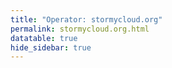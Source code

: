 ```yaml
---
title: "Operator: stormycloud.org"
permalink: stormycloud.org.html
datatable: true
hide_sidebar: true
---
```


<div>                        <script type="text/javascript">window.PlotlyConfig = {MathJaxConfig: 'local'};</script>
        <script src="https://cdn.plot.ly/plotly-2.4.2.min.js"></script>                <div id="870e131a-ae35-4022-a3d9-c637ac3e8aa2" class="plotly-graph-div" style="height:100%; width:100%;"></div>            <script type="text/javascript">                                    window.PLOTLYENV=window.PLOTLYENV || {};                                    if (document.getElementById("870e131a-ae35-4022-a3d9-c637ac3e8aa2")) {                    Plotly.newPlot(                        "870e131a-ae35-4022-a3d9-c637ac3e8aa2",                        [{"name":"exit probability (%)","type":"scatter","x":["2021-10-18","2021-10-19","2021-10-20","2021-10-21","2021-10-22","2021-10-23","2021-10-25","2021-10-27","2021-10-28","2021-10-29","2021-10-31","2021-11-01","2021-11-02","2021-11-03","2021-11-04","2021-11-05","2021-11-06","2021-11-07","2021-11-08","2021-11-09","2021-11-10","2021-11-11","2021-11-12","2021-11-13","2021-11-14","2021-11-15","2021-11-16","2021-11-17","2021-11-19","2021-11-20","2021-11-21","2021-11-22","2021-11-23","2021-11-24","2021-11-25","2021-11-27","2021-11-28","2021-11-29","2021-11-30","2021-12-01","2021-12-02","2021-12-03","2021-12-04","2021-12-05","2021-12-06","2021-12-07","2021-12-08","2021-12-09","2021-12-10","2021-12-11","2021-12-12","2021-12-13","2021-12-14","2021-12-15","2021-12-16","2021-12-17","2021-12-18","2021-12-19","2021-12-20","2021-12-21","2021-12-22","2021-12-23","2021-12-25","2021-12-26","2021-12-27","2021-12-28","2021-12-29","2021-12-30","2021-12-31","2022-01-01","2022-01-02","2022-01-03","2022-01-04","2022-01-05","2022-01-06","2022-01-07","2022-01-08","2022-01-09","2022-01-10","2022-01-11","2022-01-12","2022-01-13","2022-01-14","2022-01-15","2022-01-16","2022-01-17","2022-01-18","2022-01-19","2022-01-20","2022-01-21","2022-01-22","2022-01-23","2022-01-24","2022-01-25","2022-01-26","2022-01-27","2022-01-28","2022-01-29","2022-01-30","2022-01-31","2022-02-01","2022-02-02","2022-02-03","2022-02-04","2022-02-05","2022-02-06","2022-02-07","2022-02-08","2022-02-09","2022-02-10","2022-02-11","2022-02-12","2022-02-13","2022-02-14","2022-02-15","2022-02-16","2022-02-17","2022-02-18","2022-02-19","2022-02-20","2022-02-21","2022-02-22","2022-02-23","2022-02-24","2022-02-25","2022-02-26","2022-02-27","2022-02-28","2022-03-01","2022-03-02","2022-03-03","2022-03-04","2022-03-06","2022-03-07","2022-03-08","2022-03-09","2022-03-10","2022-03-11","2022-03-12","2022-03-13","2022-03-14","2022-03-15","2022-03-16","2022-03-17","2022-03-18","2022-03-19","2022-03-20","2022-03-21","2022-03-22","2022-03-23","2022-03-24","2022-03-25","2022-03-26","2022-03-27","2022-03-28","2022-03-29","2022-03-30","2022-03-31","2022-04-01","2022-04-02","2022-04-03","2022-04-04","2022-04-05","2022-04-06","2022-04-07","2022-04-08","2022-04-09","2022-04-10","2022-04-11","2022-04-12","2022-04-13","2022-04-14","2022-04-15","2022-04-16","2022-04-17","2022-04-18","2022-04-19","2022-04-20","2022-04-21","2022-04-22","2022-04-23","2022-04-24","2022-04-25","2022-04-26","2022-04-27","2022-04-28","2022-04-29","2022-04-30","2022-05-01","2022-05-02","2022-05-03","2022-05-04","2022-05-05","2022-05-06","2022-05-07","2022-05-08","2022-05-09","2022-05-10","2022-05-11","2022-05-12","2022-05-13","2022-05-14","2022-05-15","2022-05-16","2022-05-17","2022-05-18","2022-05-19","2022-05-20","2022-05-21","2022-05-22","2022-05-23","2022-05-24","2022-05-25","2022-05-26","2022-05-27","2022-05-28","2022-05-29","2022-05-30","2022-05-31","2022-06-01","2022-06-02","2022-06-03","2022-06-04","2022-06-05","2022-06-06","2022-06-07","2022-06-08","2022-06-09","2022-06-10","2022-06-11","2022-06-12","2022-06-13","2022-06-14","2022-06-15","2022-06-16","2022-06-17","2022-06-18","2022-06-19","2022-06-20","2022-06-21","2022-06-22","2022-06-23","2022-06-24","2022-06-25","2022-06-26","2022-06-27","2022-06-28","2022-06-29","2022-06-30","2022-07-01","2022-07-02","2022-07-03","2022-07-04","2022-07-05","2022-07-06","2022-07-07","2022-07-08"],"xaxis":"x","y":[0.0,0.0,0.0,0.0,0.0,0.0,0.03,0.08,0.1,0.12,0.17,0.25,0.26,0.32,0.38,0.46,0.48,0.47,0.47,0.57,0.68,0.7,0.67,0.67,0.7,0.09,0.08,0.08,0.08,0.08,0.07,0.0,0.05,0.06,0.05,0.04,0.04,0.04,0.04,0.0,0.0,0.0,0.0,0.0,null,null,null,0.0,0.02,0.05,0.09,0.15,0.18,0.23,0.3,0.31,0.33,0.41,0.45,0.47,0.49,0.49,0.56,0.59,0.59,0.62,0.64,0.66,0.71,0.75,0.79,0.83,0.89,0.9,0.94,0.93,0.9,0.88,0.94,0.98,0.9,0.72,0.79,0.78,0.74,1.0,0.86,0.86,0.83,0.78,0.54,0.0,0.0,0.0,0.03,0.05,0.0,0.0,0.0,0.09,0.14,0.25,0.28,0.28,0.33,0.29,0.29,0.29,0.29,0.34,0.37,0.4,0.42,0.47,0.0,0.0,0.51,0.5,0.51,0.46,0.45,0.46,0.49,0.58,0.61,0.63,0.64,0.63,0.62,0.64,0.61,0.61,0.58,0.58,0.55,0.56,0.59,0.53,0.56,0.56,0.57,0.58,0.58,0.6,0.63,0.59,0.6,0.67,0.7,0.69,0.73,0.78,0.88,0.9,1.01,0.98,1.01,1.05,1.04,1.05,1.04,1.01,1.03,1.04,1.04,1.05,1.06,1.05,1.05,0.68,0.56,0.52,0.9,0.87,0.52,0.53,0.91,0.94,0.99,1.15,1.2,1.28,1.35,1.89,2.03,1.98,1.97,1.98,1.96,1.87,1.86,1.89,1.95,1.88,1.78,1.74,1.75,1.72,1.76,1.77,1.8,1.91,1.79,1.77,1.74,1.72,1.72,1.64,1.6,1.65,1.56,1.54,1.55,1.27,1.45,1.48,1.51,1.32,1.35,1.69,1.64,1.67,1.75,1.68,1.71,null,null,null,null,null,0.0,0.0,0.0,null,0.28,0.34,0.5,0.6,0.65,0.79,0.87,0.94,0.0,0.0,null,null,0.0,0.0,0.41,0.36,0.68,0.92,1.23,1.51,1.68,1.81,1.83],"yaxis":"y"},{"name":"guard probability (%)","type":"scatter","x":["2021-10-18","2021-10-19","2021-10-20","2021-10-21","2021-10-22","2021-10-23","2021-10-25","2021-10-27","2021-10-28","2021-10-29","2021-10-31","2021-11-01","2021-11-02","2021-11-03","2021-11-04","2021-11-05","2021-11-06","2021-11-07","2021-11-08","2021-11-09","2021-11-10","2021-11-11","2021-11-12","2021-11-13","2021-11-14","2021-11-15","2021-11-16","2021-11-17","2021-11-19","2021-11-20","2021-11-21","2021-11-22","2021-11-23","2021-11-24","2021-11-25","2021-11-27","2021-11-28","2021-11-29","2021-11-30","2021-12-01","2021-12-02","2021-12-03","2021-12-04","2021-12-05","2021-12-06","2021-12-07","2021-12-08","2021-12-09","2021-12-10","2021-12-11","2021-12-12","2021-12-13","2021-12-14","2021-12-15","2021-12-16","2021-12-17","2021-12-18","2021-12-19","2021-12-20","2021-12-21","2021-12-22","2021-12-23","2021-12-25","2021-12-26","2021-12-27","2021-12-28","2021-12-29","2021-12-30","2021-12-31","2022-01-01","2022-01-02","2022-01-03","2022-01-04","2022-01-05","2022-01-06","2022-01-07","2022-01-08","2022-01-09","2022-01-10","2022-01-11","2022-01-12","2022-01-13","2022-01-14","2022-01-15","2022-01-16","2022-01-17","2022-01-18","2022-01-19","2022-01-20","2022-01-21","2022-01-22","2022-01-23","2022-01-24","2022-01-25","2022-01-26","2022-01-27","2022-01-28","2022-01-29","2022-01-30","2022-01-31","2022-02-01","2022-02-02","2022-02-03","2022-02-04","2022-02-05","2022-02-06","2022-02-07","2022-02-08","2022-02-09","2022-02-10","2022-02-11","2022-02-12","2022-02-13","2022-02-14","2022-02-15","2022-02-16","2022-02-17","2022-02-18","2022-02-19","2022-02-20","2022-02-21","2022-02-22","2022-02-23","2022-02-24","2022-02-25","2022-02-26","2022-02-27","2022-02-28","2022-03-01","2022-03-02","2022-03-03","2022-03-04","2022-03-06","2022-03-07","2022-03-08","2022-03-09","2022-03-10","2022-03-11","2022-03-12","2022-03-13","2022-03-14","2022-03-15","2022-03-16","2022-03-17","2022-03-18","2022-03-19","2022-03-20","2022-03-21","2022-03-22","2022-03-23","2022-03-24","2022-03-25","2022-03-26","2022-03-27","2022-03-28","2022-03-29","2022-03-30","2022-03-31","2022-04-01","2022-04-02","2022-04-03","2022-04-04","2022-04-05","2022-04-06","2022-04-07","2022-04-08","2022-04-09","2022-04-10","2022-04-11","2022-04-12","2022-04-13","2022-04-14","2022-04-15","2022-04-16","2022-04-17","2022-04-18","2022-04-19","2022-04-20","2022-04-21","2022-04-22","2022-04-23","2022-04-24","2022-04-25","2022-04-26","2022-04-27","2022-04-28","2022-04-29","2022-04-30","2022-05-01","2022-05-02","2022-05-03","2022-05-04","2022-05-05","2022-05-06","2022-05-07","2022-05-08","2022-05-09","2022-05-10","2022-05-11","2022-05-12","2022-05-13","2022-05-14","2022-05-15","2022-05-16","2022-05-17","2022-05-18","2022-05-19","2022-05-20","2022-05-21","2022-05-22","2022-05-23","2022-05-24","2022-05-25","2022-05-26","2022-05-27","2022-05-28","2022-05-29","2022-05-30","2022-05-31","2022-06-01","2022-06-02","2022-06-03","2022-06-04","2022-06-05","2022-06-06","2022-06-07","2022-06-08","2022-06-09","2022-06-10","2022-06-11","2022-06-12","2022-06-13","2022-06-14","2022-06-15","2022-06-16","2022-06-17","2022-06-18","2022-06-19","2022-06-20","2022-06-21","2022-06-22","2022-06-23","2022-06-24","2022-06-25","2022-06-26","2022-06-27","2022-06-28","2022-06-29","2022-06-30","2022-07-01","2022-07-02","2022-07-03","2022-07-04","2022-07-05","2022-07-06","2022-07-07","2022-07-08"],"xaxis":"x","y":[0.0,0.0,0.0,0.0,0.0,0.0,0.0,0.11,0.29,0.33,0.5,0.54,0.53,0.52,0.56,0.57,0.54,0.2,0.21,0.19,0.2,0.2,0.19,0.19,0.19,0.17,0.34,0.33,0.35,0.35,0.34,0.12,0.16,0.16,0.15,0.14,0.13,0.12,0.08,0.08,0.09,0.08,0.08,0.08,null,null,null,0.0,0.0,0.0,0.0,0.0,0.0,0.0,0.0,0.19,0.19,0.21,0.23,0.21,0.23,0.2,0.18,0.2,0.17,0.17,0.17,0.18,0.17,0.16,0.18,0.21,0.21,0.21,0.2,0.0,0.0,0.0,0.0,0.0,0.0,0.0,0.0,0.0,0.0,0.0,0.0,0.0,0.0,0.0,0.0,0.0,0.0,0.0,0.0,0.0,0.0,0.0,0.0,0.0,0.0,0.0,0.0,0.29,0.29,0.3,0.3,0.3,0.26,0.26,0.23,0.24,0.22,0.23,0.22,0.22,0.05,0.05,0.05,0.05,0.05,0.05,0.05,0.05,0.05,0.06,0.05,0.0,0.0,0.0,0.0,0.0,0.0,0.0,0.0,0.0,0.0,0.0,0.0,0.0,0.0,0.0,0.0,0.0,0.0,0.0,0.0,0.0,0.0,0.0,0.0,0.0,0.0,0.07,0.07,0.07,0.07,0.07,0.07,0.07,0.06,0.06,0.06,0.06,0.06,0.0,0.0,0.0,0.0,0.0,0.0,0.0,0.0,0.0,0.0,0.0,0.0,0.0,0.0,0.0,0.0,0.0,0.0,0.0,0.1,0.14,0.14,0.14,0.14,0.14,0.12,0.11,0.07,0.12,0.11,0.11,0.12,0.16,0.0,0.0,0.09,0.18,0.18,0.21,0.21,0.21,0.2,0.2,0.21,0.2,0.19,0.19,0.19,0.0,0.0,0.01,0.0,0.0,0.0,0.0,0.0,0.0,0.0,0.0,0.0,null,null,null,null,null,0.0,0.0,0.0,null,0.0,0.0,0.0,0.0,0.0,0.0,0.0,0.0,0.0,0.0,null,null,0.0,0.0,0.0,0.0,0.0,0.0,0.0,0.0,0.0,0.0,0.0],"yaxis":"y"},{"name":"advertised bandwidth","type":"scatter","x":["2021-10-18","2021-10-19","2021-10-20","2021-10-21","2021-10-22","2021-10-23","2021-10-25","2021-10-27","2021-10-28","2021-10-29","2021-10-31","2021-11-01","2021-11-02","2021-11-03","2021-11-04","2021-11-05","2021-11-06","2021-11-07","2021-11-08","2021-11-09","2021-11-10","2021-11-11","2021-11-12","2021-11-13","2021-11-14","2021-11-15","2021-11-16","2021-11-17","2021-11-19","2021-11-20","2021-11-21","2021-11-22","2021-11-23","2021-11-24","2021-11-25","2021-11-27","2021-11-28","2021-11-29","2021-11-30","2021-12-01","2021-12-02","2021-12-03","2021-12-04","2021-12-05","2021-12-06","2021-12-07","2021-12-08","2021-12-09","2021-12-10","2021-12-11","2021-12-12","2021-12-13","2021-12-14","2021-12-15","2021-12-16","2021-12-17","2021-12-18","2021-12-19","2021-12-20","2021-12-21","2021-12-22","2021-12-23","2021-12-25","2021-12-26","2021-12-27","2021-12-28","2021-12-29","2021-12-30","2021-12-31","2022-01-01","2022-01-02","2022-01-03","2022-01-04","2022-01-05","2022-01-06","2022-01-07","2022-01-08","2022-01-09","2022-01-10","2022-01-11","2022-01-12","2022-01-13","2022-01-14","2022-01-15","2022-01-16","2022-01-17","2022-01-18","2022-01-19","2022-01-20","2022-01-21","2022-01-22","2022-01-23","2022-01-24","2022-01-25","2022-01-26","2022-01-27","2022-01-28","2022-01-29","2022-01-30","2022-01-31","2022-02-01","2022-02-02","2022-02-03","2022-02-04","2022-02-05","2022-02-06","2022-02-07","2022-02-08","2022-02-09","2022-02-10","2022-02-11","2022-02-12","2022-02-13","2022-02-14","2022-02-15","2022-02-16","2022-02-17","2022-02-18","2022-02-19","2022-02-20","2022-02-21","2022-02-22","2022-02-23","2022-02-24","2022-02-25","2022-02-26","2022-02-27","2022-02-28","2022-03-01","2022-03-02","2022-03-03","2022-03-04","2022-03-06","2022-03-07","2022-03-08","2022-03-09","2022-03-10","2022-03-11","2022-03-12","2022-03-13","2022-03-14","2022-03-15","2022-03-16","2022-03-17","2022-03-18","2022-03-19","2022-03-20","2022-03-21","2022-03-22","2022-03-23","2022-03-24","2022-03-25","2022-03-26","2022-03-27","2022-03-28","2022-03-29","2022-03-30","2022-03-31","2022-04-01","2022-04-02","2022-04-03","2022-04-04","2022-04-05","2022-04-06","2022-04-07","2022-04-08","2022-04-09","2022-04-10","2022-04-11","2022-04-12","2022-04-13","2022-04-14","2022-04-15","2022-04-16","2022-04-17","2022-04-18","2022-04-19","2022-04-20","2022-04-21","2022-04-22","2022-04-23","2022-04-24","2022-04-25","2022-04-26","2022-04-27","2022-04-28","2022-04-29","2022-04-30","2022-05-01","2022-05-02","2022-05-03","2022-05-04","2022-05-05","2022-05-06","2022-05-07","2022-05-08","2022-05-09","2022-05-10","2022-05-11","2022-05-12","2022-05-13","2022-05-14","2022-05-15","2022-05-16","2022-05-17","2022-05-18","2022-05-19","2022-05-20","2022-05-21","2022-05-22","2022-05-23","2022-05-24","2022-05-25","2022-05-26","2022-05-27","2022-05-28","2022-05-29","2022-05-30","2022-05-31","2022-06-01","2022-06-02","2022-06-03","2022-06-04","2022-06-05","2022-06-06","2022-06-07","2022-06-08","2022-06-09","2022-06-10","2022-06-11","2022-06-12","2022-06-13","2022-06-14","2022-06-15","2022-06-16","2022-06-17","2022-06-18","2022-06-19","2022-06-20","2022-06-21","2022-06-22","2022-06-23","2022-06-24","2022-06-25","2022-06-26","2022-06-27","2022-06-28","2022-06-29","2022-06-30","2022-07-01","2022-07-02","2022-07-03","2022-07-04","2022-07-05","2022-07-06","2022-07-07","2022-07-08"],"xaxis":"x","y":[0.0,0.05,0.16,0.25,0.36,0.36,0.71,0.95,1.2,1.44,1.6,1.72,1.94,2.03,2.25,2.32,2.48,2.54,2.7,3.37,3.65,3.78,3.78,3.79,4.04,4.09,3.6,3.73,3.77,3.77,3.75,3.04,3.03,2.26,2.24,2.24,2.23,1.77,1.77,0.81,0.8,0.79,0.8,0.8,0.8,0.44,0.44,0.44,0.67,0.75,1.02,0.68,0.88,1.1,1.22,1.45,1.54,1.64,1.67,1.78,1.82,1.88,1.96,2.04,2.11,2.14,2.15,2.28,2.32,2.42,2.47,2.51,2.6,2.62,2.6,2.7,2.74,2.74,2.81,2.92,3.01,3.02,3.09,3.14,3.18,3.26,3.31,3.32,3.28,3.29,3.26,3.26,3.25,3.25,3.52,3.54,3.57,2.83,1.41,1.35,1.79,1.96,2.07,2.18,2.21,2.21,2.24,2.12,1.91,2.06,2.08,2.13,2.25,2.31,2.28,2.28,2.32,2.29,2.25,2.24,2.33,2.54,2.6,2.28,2.31,2.31,2.32,2.34,2.37,2.32,2.28,2.24,2.25,2.18,2.2,2.26,2.26,2.26,2.23,2.22,2.27,2.27,2.26,2.27,2.29,2.25,2.54,2.58,2.76,2.66,2.79,3.04,3.13,3.29,3.39,3.5,3.57,3.59,3.6,3.59,3.44,3.52,3.58,3.63,3.65,3.65,3.62,3.59,3.63,3.64,3.57,3.6,3.54,3.57,3.57,3.55,3.44,3.61,3.92,3.93,4.3,4.45,7.43,7.98,8.26,8.38,8.31,8.39,8.47,7.92,7.88,7.91,7.65,7.46,7.38,7.38,7.41,7.45,7.36,7.22,7.47,7.7,7.71,7.77,7.75,7.73,7.59,7.77,7.67,7.7,7.78,7.75,7.49,7.47,8.06,8.21,8.24,8.28,8.26,6.89,5.73,6.07,5.85,5.7,5.49,5.47,5.39,5.39,5.39,5.39,5.39,5.4,0.75,0.78,0.8,1.2,1.41,1.46,1.61,1.72,1.96,2.0,2.01,2.06,2.06,2.06,2.06,3.51,3.52,2.62,3.55,3.9,4.51,4.76,5.25,5.36,5.37],"yaxis":"y2"}],                        {"hovermode":"x","template":{"data":{"bar":[{"error_x":{"color":"#2a3f5f"},"error_y":{"color":"#2a3f5f"},"marker":{"line":{"color":"#E5ECF6","width":0.5},"pattern":{"fillmode":"overlay","size":10,"solidity":0.2}},"type":"bar"}],"barpolar":[{"marker":{"line":{"color":"#E5ECF6","width":0.5},"pattern":{"fillmode":"overlay","size":10,"solidity":0.2}},"type":"barpolar"}],"carpet":[{"aaxis":{"endlinecolor":"#2a3f5f","gridcolor":"white","linecolor":"white","minorgridcolor":"white","startlinecolor":"#2a3f5f"},"baxis":{"endlinecolor":"#2a3f5f","gridcolor":"white","linecolor":"white","minorgridcolor":"white","startlinecolor":"#2a3f5f"},"type":"carpet"}],"choropleth":[{"colorbar":{"outlinewidth":0,"ticks":""},"type":"choropleth"}],"contour":[{"colorbar":{"outlinewidth":0,"ticks":""},"colorscale":[[0.0,"#0d0887"],[0.1111111111111111,"#46039f"],[0.2222222222222222,"#7201a8"],[0.3333333333333333,"#9c179e"],[0.4444444444444444,"#bd3786"],[0.5555555555555556,"#d8576b"],[0.6666666666666666,"#ed7953"],[0.7777777777777778,"#fb9f3a"],[0.8888888888888888,"#fdca26"],[1.0,"#f0f921"]],"type":"contour"}],"contourcarpet":[{"colorbar":{"outlinewidth":0,"ticks":""},"type":"contourcarpet"}],"heatmap":[{"colorbar":{"outlinewidth":0,"ticks":""},"colorscale":[[0.0,"#0d0887"],[0.1111111111111111,"#46039f"],[0.2222222222222222,"#7201a8"],[0.3333333333333333,"#9c179e"],[0.4444444444444444,"#bd3786"],[0.5555555555555556,"#d8576b"],[0.6666666666666666,"#ed7953"],[0.7777777777777778,"#fb9f3a"],[0.8888888888888888,"#fdca26"],[1.0,"#f0f921"]],"type":"heatmap"}],"heatmapgl":[{"colorbar":{"outlinewidth":0,"ticks":""},"colorscale":[[0.0,"#0d0887"],[0.1111111111111111,"#46039f"],[0.2222222222222222,"#7201a8"],[0.3333333333333333,"#9c179e"],[0.4444444444444444,"#bd3786"],[0.5555555555555556,"#d8576b"],[0.6666666666666666,"#ed7953"],[0.7777777777777778,"#fb9f3a"],[0.8888888888888888,"#fdca26"],[1.0,"#f0f921"]],"type":"heatmapgl"}],"histogram":[{"marker":{"pattern":{"fillmode":"overlay","size":10,"solidity":0.2}},"type":"histogram"}],"histogram2d":[{"colorbar":{"outlinewidth":0,"ticks":""},"colorscale":[[0.0,"#0d0887"],[0.1111111111111111,"#46039f"],[0.2222222222222222,"#7201a8"],[0.3333333333333333,"#9c179e"],[0.4444444444444444,"#bd3786"],[0.5555555555555556,"#d8576b"],[0.6666666666666666,"#ed7953"],[0.7777777777777778,"#fb9f3a"],[0.8888888888888888,"#fdca26"],[1.0,"#f0f921"]],"type":"histogram2d"}],"histogram2dcontour":[{"colorbar":{"outlinewidth":0,"ticks":""},"colorscale":[[0.0,"#0d0887"],[0.1111111111111111,"#46039f"],[0.2222222222222222,"#7201a8"],[0.3333333333333333,"#9c179e"],[0.4444444444444444,"#bd3786"],[0.5555555555555556,"#d8576b"],[0.6666666666666666,"#ed7953"],[0.7777777777777778,"#fb9f3a"],[0.8888888888888888,"#fdca26"],[1.0,"#f0f921"]],"type":"histogram2dcontour"}],"mesh3d":[{"colorbar":{"outlinewidth":0,"ticks":""},"type":"mesh3d"}],"parcoords":[{"line":{"colorbar":{"outlinewidth":0,"ticks":""}},"type":"parcoords"}],"pie":[{"automargin":true,"type":"pie"}],"scatter":[{"marker":{"colorbar":{"outlinewidth":0,"ticks":""}},"type":"scatter"}],"scatter3d":[{"line":{"colorbar":{"outlinewidth":0,"ticks":""}},"marker":{"colorbar":{"outlinewidth":0,"ticks":""}},"type":"scatter3d"}],"scattercarpet":[{"marker":{"colorbar":{"outlinewidth":0,"ticks":""}},"type":"scattercarpet"}],"scattergeo":[{"marker":{"colorbar":{"outlinewidth":0,"ticks":""}},"type":"scattergeo"}],"scattergl":[{"marker":{"colorbar":{"outlinewidth":0,"ticks":""}},"type":"scattergl"}],"scattermapbox":[{"marker":{"colorbar":{"outlinewidth":0,"ticks":""}},"type":"scattermapbox"}],"scatterpolar":[{"marker":{"colorbar":{"outlinewidth":0,"ticks":""}},"type":"scatterpolar"}],"scatterpolargl":[{"marker":{"colorbar":{"outlinewidth":0,"ticks":""}},"type":"scatterpolargl"}],"scatterternary":[{"marker":{"colorbar":{"outlinewidth":0,"ticks":""}},"type":"scatterternary"}],"surface":[{"colorbar":{"outlinewidth":0,"ticks":""},"colorscale":[[0.0,"#0d0887"],[0.1111111111111111,"#46039f"],[0.2222222222222222,"#7201a8"],[0.3333333333333333,"#9c179e"],[0.4444444444444444,"#bd3786"],[0.5555555555555556,"#d8576b"],[0.6666666666666666,"#ed7953"],[0.7777777777777778,"#fb9f3a"],[0.8888888888888888,"#fdca26"],[1.0,"#f0f921"]],"type":"surface"}],"table":[{"cells":{"fill":{"color":"#EBF0F8"},"line":{"color":"white"}},"header":{"fill":{"color":"#C8D4E3"},"line":{"color":"white"}},"type":"table"}]},"layout":{"annotationdefaults":{"arrowcolor":"#2a3f5f","arrowhead":0,"arrowwidth":1},"autotypenumbers":"strict","coloraxis":{"colorbar":{"outlinewidth":0,"ticks":""}},"colorscale":{"diverging":[[0,"#8e0152"],[0.1,"#c51b7d"],[0.2,"#de77ae"],[0.3,"#f1b6da"],[0.4,"#fde0ef"],[0.5,"#f7f7f7"],[0.6,"#e6f5d0"],[0.7,"#b8e186"],[0.8,"#7fbc41"],[0.9,"#4d9221"],[1,"#276419"]],"sequential":[[0.0,"#0d0887"],[0.1111111111111111,"#46039f"],[0.2222222222222222,"#7201a8"],[0.3333333333333333,"#9c179e"],[0.4444444444444444,"#bd3786"],[0.5555555555555556,"#d8576b"],[0.6666666666666666,"#ed7953"],[0.7777777777777778,"#fb9f3a"],[0.8888888888888888,"#fdca26"],[1.0,"#f0f921"]],"sequentialminus":[[0.0,"#0d0887"],[0.1111111111111111,"#46039f"],[0.2222222222222222,"#7201a8"],[0.3333333333333333,"#9c179e"],[0.4444444444444444,"#bd3786"],[0.5555555555555556,"#d8576b"],[0.6666666666666666,"#ed7953"],[0.7777777777777778,"#fb9f3a"],[0.8888888888888888,"#fdca26"],[1.0,"#f0f921"]]},"colorway":["#636efa","#EF553B","#00cc96","#ab63fa","#FFA15A","#19d3f3","#FF6692","#B6E880","#FF97FF","#FECB52"],"font":{"color":"#2a3f5f"},"geo":{"bgcolor":"white","lakecolor":"white","landcolor":"#E5ECF6","showlakes":true,"showland":true,"subunitcolor":"white"},"hoverlabel":{"align":"left"},"hovermode":"closest","mapbox":{"style":"light"},"paper_bgcolor":"white","plot_bgcolor":"#E5ECF6","polar":{"angularaxis":{"gridcolor":"white","linecolor":"white","ticks":""},"bgcolor":"#E5ECF6","radialaxis":{"gridcolor":"white","linecolor":"white","ticks":""}},"scene":{"xaxis":{"backgroundcolor":"#E5ECF6","gridcolor":"white","gridwidth":2,"linecolor":"white","showbackground":true,"ticks":"","zerolinecolor":"white"},"yaxis":{"backgroundcolor":"#E5ECF6","gridcolor":"white","gridwidth":2,"linecolor":"white","showbackground":true,"ticks":"","zerolinecolor":"white"},"zaxis":{"backgroundcolor":"#E5ECF6","gridcolor":"white","gridwidth":2,"linecolor":"white","showbackground":true,"ticks":"","zerolinecolor":"white"}},"shapedefaults":{"line":{"color":"#2a3f5f"}},"ternary":{"aaxis":{"gridcolor":"white","linecolor":"white","ticks":""},"baxis":{"gridcolor":"white","linecolor":"white","ticks":""},"bgcolor":"#E5ECF6","caxis":{"gridcolor":"white","linecolor":"white","ticks":""}},"title":{"x":0.05},"xaxis":{"automargin":true,"gridcolor":"white","linecolor":"white","ticks":"","title":{"standoff":15},"zerolinecolor":"white","zerolinewidth":2},"yaxis":{"automargin":true,"gridcolor":"white","linecolor":"white","ticks":"","title":{"standoff":15},"zerolinecolor":"white","zerolinewidth":2}}},"xaxis":{"anchor":"y","domain":[0.0,0.94],"rangeselector":{"buttons":[{"count":7,"label":"week","step":"day","stepmode":"backward"},{"count":1,"label":"month","step":"month","stepmode":"backward"},{"count":6,"label":"6 months","step":"month","stepmode":"backward"},{"count":1,"label":"year","step":"year","stepmode":"backward"},{"step":"all"}]}},"yaxis":{"anchor":"x","domain":[0.0,1.0],"rangemode":"nonnegative","ticksuffix":"%","title":{"text":"exit / guard probability"}},"yaxis2":{"anchor":"x","overlaying":"y","rangemode":"nonnegative","side":"right","ticksuffix":" Gbit/s","title":{"text":"advertised bandwidth"}}},                        {"responsive": true}                    )                };                            </script>        </div>

Only proven relays are included in the graph and table. A proven relay claims to be part of a domain
and can be verified to be part of it via the
["well-known" URL or DNS records](https://nusenu.github.io/ContactInfo-Information-Sharing-Specification/#proof).

<div class="datatable-begin"></div>

| Nickname                                                                |   Mbit/s | Exit   | IPv4                                                   | IPv6                                                             | First Seen   | Tor Version   | AS Name                                    |
|:------------------------------------------------------------------------|---------:|:-------|:-------------------------------------------------------|:-----------------------------------------------------------------|:-------------|:--------------|:-------------------------------------------|
| [StormyCloud](w/relay/01E1B4B6F22F47ACD20B428D9D6F46E406DC29AD.html)    |       39 | Y      | [23.128.248.45](https://stat.ripe.net/23.128.248.45)   | [2602:fc05::45](https://stat.ripe.net/2602:fc05::45)             | 2022-06-27   | 0.4.7.8       | [DATAIDEAS-LLC](w/as_number/AS398355)      |
| [DataIdeas](w/relay/02904C9AE8AC8EEB919F7D5C5EFE08B40363CB3A.html)      |       27 | Y      | [23.128.248.223](https://stat.ripe.net/23.128.248.223) | [2602:fc05::223](https://stat.ripe.net/2602:fc05::223)           | 2022-06-28   | 0.4.7.8       | [DATAIDEAS-LLC](w/as_number/AS398355)      |
| [StormyCloud](w/relay/040F5EDE6FB4671E4EE12CF2DF0FB82151DC225B.html)    |       56 | Y      | [23.128.248.83](https://stat.ripe.net/23.128.248.83)   | [2602:fc05::83](https://stat.ripe.net/2602:fc05::83)             | 2022-06-27   | 0.4.7.8       | [DATAIDEAS-LLC](w/as_number/AS398355)      |
| [StormyCloud](w/relay/0D6C8236CCD8EA8BC59FEF18D3AFF59749061E51.html)    |       47 | Y      | [23.128.248.61](https://stat.ripe.net/23.128.248.61)   | [2602:fc05::61](https://stat.ripe.net/2602:fc05::61)             | 2022-06-27   | 0.4.7.8       | [DATAIDEAS-LLC](w/as_number/AS398355)      |
| [StormyCloud](w/relay/11F7C7F7E39729927CE236DA1E3B6C2847F1445B.html)    |       61 | Y      | [23.128.248.71](https://stat.ripe.net/23.128.248.71)   | [2602:fc05::71](https://stat.ripe.net/2602:fc05::71)             | 2022-06-28   | 0.4.7.8       | [DATAIDEAS-LLC](w/as_number/AS398355)      |
| [StormyCloud](w/relay/14AF03E5E9486E748B651BA3F82F3478AD3518AD.html)    |       43 | Y      | [23.128.248.42](https://stat.ripe.net/23.128.248.42)   | [2602:fc05::42](https://stat.ripe.net/2602:fc05::42)             | 2022-06-27   | 0.4.7.8       | [DATAIDEAS-LLC](w/as_number/AS398355)      |
| [StormyCloud](w/relay/17EC043760B90BDAC30B536F4C6502917638EC98.html)    |       48 | Y      | [23.128.248.79](https://stat.ripe.net/23.128.248.79)   | [2602:fc05::79](https://stat.ripe.net/2602:fc05::79)             | 2022-06-27   | 0.4.7.8       | [DATAIDEAS-LLC](w/as_number/AS398355)      |
| [StormyCloud](w/relay/18B133F30F2E910775C8A7A5D4B92BC6CCEC043A.html)    |       47 | Y      | [23.128.248.66](https://stat.ripe.net/23.128.248.66)   | [2602:fc05::66](https://stat.ripe.net/2602:fc05::66)             | 2022-06-27   | 0.4.7.8       | [DATAIDEAS-LLC](w/as_number/AS398355)      |
| [StormyCloudInc](w/relay/19B53DE3B97AEE85A90D44F0F06C1AE69FF62237.html) |        0 | N      | [135.181.129.26](https://stat.ripe.net/135.181.129.26) | [2a01:4f9:4b:200d::2](https://stat.ripe.net/2a01:4f9:4b:200d::2) | 2022-02-01   | 0.4.7.8       | [Hetzner Online GmbH](w/as_number/AS24940) |
| [StormyCloud](w/relay/1E94634CC8D389279A1C5EADEC6E817179D74FF3.html)    |       84 | Y      | [23.128.248.29](https://stat.ripe.net/23.128.248.29)   | [2602:fc05::29](https://stat.ripe.net/2602:fc05::29)             | 2022-06-30   | 0.4.7.8       | [DATAIDEAS-LLC](w/as_number/AS398355)      |
| [StormyCloud](w/relay/27067F5A2ECCC917F1C09C4CDFE57DE43A187E28.html)    |       55 | Y      | [23.128.248.32](https://stat.ripe.net/23.128.248.32)   | [2602:fc05::32](https://stat.ripe.net/2602:fc05::32)             | 2022-06-30   | 0.4.7.8       | [DATAIDEAS-LLC](w/as_number/AS398355)      |
| [DataIdeas](w/relay/2C1B5355D17339318B2B6D12EA85DF3DA887EC82.html)      |       68 | Y      | [23.128.248.200](https://stat.ripe.net/23.128.248.200) | [2602:fc05::200](https://stat.ripe.net/2602:fc05::200)           | 2022-06-28   | 0.4.7.8       | [DATAIDEAS-LLC](w/as_number/AS398355)      |
| [StormyCloud](w/relay/2E3E6DB00F7CF9BD75E7DB1997B1DD5E723F307B.html)    |       32 | Y      | [23.128.248.78](https://stat.ripe.net/23.128.248.78)   | [2602:fc05::78](https://stat.ripe.net/2602:fc05::78)             | 2022-06-27   | 0.4.7.8       | [DATAIDEAS-LLC](w/as_number/AS398355)      |
| [StormyCloud](w/relay/30E8011512260DCF044F7395371947F720CA50D5.html)    |       53 | Y      | [23.128.248.13](https://stat.ripe.net/23.128.248.13)   | [2602:fc05::13](https://stat.ripe.net/2602:fc05::13)             | 2022-06-30   | 0.4.7.8       | [DATAIDEAS-LLC](w/as_number/AS398355)      |
| [DataIdeas](w/relay/32929AE417301330ED76812681E2835D2854CB4B.html)      |       37 | Y      | [23.128.248.205](https://stat.ripe.net/23.128.248.205) | [2602:fc05::205](https://stat.ripe.net/2602:fc05::205)           | 2022-06-28   | 0.4.7.8       | [DATAIDEAS-LLC](w/as_number/AS398355)      |
| [StormyCloud](w/relay/32E75DF510AF70B17563543C67E88D3E02C85FF2.html)    |       40 | Y      | [23.128.248.75](https://stat.ripe.net/23.128.248.75)   | [2602:fc05::75](https://stat.ripe.net/2602:fc05::75)             | 2022-06-27   | 0.4.7.8       | [DATAIDEAS-LLC](w/as_number/AS398355)      |
| [StormyCloud](w/relay/337C380AA3BB0CCDC63EA1B45D025063483E7FA1.html)    |       33 | Y      | [23.128.248.74](https://stat.ripe.net/23.128.248.74)   | [2602:fc05::74](https://stat.ripe.net/2602:fc05::74)             | 2022-06-27   | 0.4.7.8       | [DATAIDEAS-LLC](w/as_number/AS398355)      |
| [StormyCloud](w/relay/338863A1852007C207ED45CAE4A467AB470E0A20.html)    |       68 | Y      | [23.128.248.81](https://stat.ripe.net/23.128.248.81)   | [2602:fc05::81](https://stat.ripe.net/2602:fc05::81)             | 2022-06-27   | 0.4.7.8       | [DATAIDEAS-LLC](w/as_number/AS398355)      |
| [StormyCloud](w/relay/341FACE52A9B575DD8920408524C5E9CB63CE7C4.html)    |       62 | Y      | [23.128.248.28](https://stat.ripe.net/23.128.248.28)   | [2602:fc05::28](https://stat.ripe.net/2602:fc05::28)             | 2022-06-30   | 0.4.7.8       | [DATAIDEAS-LLC](w/as_number/AS398355)      |
| [DataIdeas](w/relay/36B215B78269CC48630BFDA29C32D122FD264F59.html)      |       30 | Y      | [23.128.248.209](https://stat.ripe.net/23.128.248.209) | [2602:fc05::209](https://stat.ripe.net/2602:fc05::209)           | 2022-06-28   | 0.4.7.8       | [DATAIDEAS-LLC](w/as_number/AS398355)      |
| [StormyCloud](w/relay/387DF53C940B8A12C52D2310C4D1129BE4B548B7.html)    |       49 | Y      | [23.128.248.43](https://stat.ripe.net/23.128.248.43)   | [2602:fc05::43](https://stat.ripe.net/2602:fc05::43)             | 2022-06-27   | 0.4.7.8       | [DATAIDEAS-LLC](w/as_number/AS398355)      |
| [StormyCloud](w/relay/3C0B7338C57A7B3072BAD503B5D84C15AA897133.html)    |       43 | Y      | [23.128.248.38](https://stat.ripe.net/23.128.248.38)   | [2602:fc05::38](https://stat.ripe.net/2602:fc05::38)             | 2022-06-27   | 0.4.7.8       | [DATAIDEAS-LLC](w/as_number/AS398355)      |
| [DataIdeas](w/relay/42C514A179DC899E995194C5E170B928794F2A3F.html)      |       47 | Y      | [23.128.248.224](https://stat.ripe.net/23.128.248.224) | [2602:fc05::224](https://stat.ripe.net/2602:fc05::224)           | 2022-06-28   | 0.4.7.8       | [DATAIDEAS-LLC](w/as_number/AS398355)      |
| [DataIdeas](w/relay/4630E4A7D08ABE611DAE5FE5A14411CB66E6EBD1.html)      |       34 | Y      | [23.128.248.221](https://stat.ripe.net/23.128.248.221) | [2602:fc05::221](https://stat.ripe.net/2602:fc05::221)           | 2022-06-28   | 0.4.7.8       | [DATAIDEAS-LLC](w/as_number/AS398355)      |
| [StormyCloud](w/relay/47909D4042EE81A6D58105FDE35C98992FD457D2.html)    |       69 | Y      | [23.128.248.20](https://stat.ripe.net/23.128.248.20)   | [2602:fc05::20](https://stat.ripe.net/2602:fc05::20)             | 2022-06-30   | 0.4.7.8       | [DATAIDEAS-LLC](w/as_number/AS398355)      |
| [StormyCloud](w/relay/516CC54D30EC6C7B74E5280537F6943EF78AD94D.html)    |       62 | Y      | [23.128.248.35](https://stat.ripe.net/23.128.248.35)   | [2602:fc05::35](https://stat.ripe.net/2602:fc05::35)             | 2022-06-27   | 0.4.7.8       | [DATAIDEAS-LLC](w/as_number/AS398355)      |
| [StormyCloud](w/relay/540E64B54FED4B725C5F7BD4D6BFC95DA7F11F14.html)    |       68 | Y      | [23.128.248.63](https://stat.ripe.net/23.128.248.63)   | [2602:fc05::63](https://stat.ripe.net/2602:fc05::63)             | 2022-06-27   | 0.4.7.8       | [DATAIDEAS-LLC](w/as_number/AS398355)      |
| [StormyCloud](w/relay/56190561E608EB0C78366D0ED387197E60A39899.html)    |       38 | Y      | [23.128.248.65](https://stat.ripe.net/23.128.248.65)   | [2602:fc05::65](https://stat.ripe.net/2602:fc05::65)             | 2022-06-27   | 0.4.7.8       | [DATAIDEAS-LLC](w/as_number/AS398355)      |
| [StormyCloud](w/relay/5B6FCCE109BBB8E3B1A63EC34602AB6E243F97CD.html)    |       51 | Y      | [23.128.248.69](https://stat.ripe.net/23.128.248.69)   | [2602:fc05::69](https://stat.ripe.net/2602:fc05::69)             | 2022-06-27   | 0.4.7.8       | [DATAIDEAS-LLC](w/as_number/AS398355)      |
| [StormyCloud](w/relay/5DB867BFEE629BBD2746E73818BA2156220AB9E4.html)    |       46 | Y      | [23.128.248.24](https://stat.ripe.net/23.128.248.24)   | [2602:fc05::24](https://stat.ripe.net/2602:fc05::24)             | 2022-06-30   | 0.4.7.8       | [DATAIDEAS-LLC](w/as_number/AS398355)      |
| [StormyCloud](w/relay/5E795B19061F61A13B24887A14A1D81CF8DAD98F.html)    |       49 | Y      | [23.128.248.85](https://stat.ripe.net/23.128.248.85)   | [2602:fc05::85](https://stat.ripe.net/2602:fc05::85)             | 2022-06-28   | 0.4.7.8       | [DATAIDEAS-LLC](w/as_number/AS398355)      |
| [StormyCloud](w/relay/5F01F24D60D9E6EEB3585D4FCFA8EDEB6CD61EB0.html)    |       73 | Y      | [23.128.248.30](https://stat.ripe.net/23.128.248.30)   | [2602:fc05::30](https://stat.ripe.net/2602:fc05::30)             | 2022-06-30   | 0.4.7.8       | [DATAIDEAS-LLC](w/as_number/AS398355)      |
| [StormyCloud](w/relay/600684A863DC893692F1D77786600536CCE80B26.html)    |       43 | Y      | [23.128.248.46](https://stat.ripe.net/23.128.248.46)   | [2602:fc05::46](https://stat.ripe.net/2602:fc05::46)             | 2022-06-27   | 0.4.7.8       | [DATAIDEAS-LLC](w/as_number/AS398355)      |
| [DataIdeas](w/relay/6057CEEB73847D286EF92AEED293EF0CD0DE25CC.html)      |       26 | Y      | [23.128.248.218](https://stat.ripe.net/23.128.248.218) | [2602:fc05::218](https://stat.ripe.net/2602:fc05::218)           | 2022-06-28   | 0.4.7.8       | [DATAIDEAS-LLC](w/as_number/AS398355)      |
| [DataIdeas](w/relay/62229827FE1613003C0A2A8763D81C0B170FFAD9.html)      |       50 | Y      | [23.128.248.215](https://stat.ripe.net/23.128.248.215) | [2602:fc05::215](https://stat.ripe.net/2602:fc05::215)           | 2022-06-28   | 0.4.7.8       | [DATAIDEAS-LLC](w/as_number/AS398355)      |
| [DataIdeas](w/relay/6610DC1AF7F4618F5BAFBCDCA8702772B2411B77.html)      |       33 | Y      | [23.128.248.227](https://stat.ripe.net/23.128.248.227) | [2602:fc05::227](https://stat.ripe.net/2602:fc05::227)           | 2022-06-28   | 0.4.7.8       | [DATAIDEAS-LLC](w/as_number/AS398355)      |
| [DataIdeas](w/relay/6827E2773B8EB4B7860B7775A90BA9D58D47A3FA.html)      |       32 | Y      | [23.128.248.211](https://stat.ripe.net/23.128.248.211) | [2602:fc05::211](https://stat.ripe.net/2602:fc05::211)           | 2022-06-28   | 0.4.7.8       | [DATAIDEAS-LLC](w/as_number/AS398355)      |
| [DataIdeas](w/relay/6CA51BAB94849B9B93A5D0337231B408B4B53677.html)      |       34 | Y      | [23.128.248.203](https://stat.ripe.net/23.128.248.203) | [2602:fc05::203](https://stat.ripe.net/2602:fc05::203)           | 2022-06-28   | 0.4.7.8       | [DATAIDEAS-LLC](w/as_number/AS398355)      |
| [StormyCloud](w/relay/701A0AFC60D98D038636030A517145FA76E3420F.html)    |       71 | Y      | [23.128.248.31](https://stat.ripe.net/23.128.248.31)   | [2602:fc05::31](https://stat.ripe.net/2602:fc05::31)             | 2022-06-30   | 0.4.7.8       | [DATAIDEAS-LLC](w/as_number/AS398355)      |
| [StormyCloud](w/relay/70A6440B1E6D8B695C1C611E293BCCDCFE6ADFD3.html)    |       70 | Y      | [23.128.248.10](https://stat.ripe.net/23.128.248.10)   | [2602:fc05::10](https://stat.ripe.net/2602:fc05::10)             | 2022-06-30   | 0.4.7.8       | [DATAIDEAS-LLC](w/as_number/AS398355)      |
| [DataIdeas](w/relay/7129150E7FC82ED926DAC66C1DDEA51C431A0546.html)      |       35 | Y      | [23.128.248.208](https://stat.ripe.net/23.128.248.208) | [2602:fc05::208](https://stat.ripe.net/2602:fc05::208)           | 2022-06-28   | 0.4.7.8       | [DATAIDEAS-LLC](w/as_number/AS398355)      |
| [DataIdeas](w/relay/790DE60E442B2AFE1778E6478835E858AF9A61C6.html)      |       32 | Y      | [23.128.248.201](https://stat.ripe.net/23.128.248.201) | [2602:fc05::201](https://stat.ripe.net/2602:fc05::201)           | 2022-06-28   | 0.4.7.8       | [DATAIDEAS-LLC](w/as_number/AS398355)      |
| [DataIdeas](w/relay/7993D3278BF8FD760B30CA86993AE7F8815E42B9.html)      |       37 | Y      | [23.128.248.202](https://stat.ripe.net/23.128.248.202) | [2602:fc05::202](https://stat.ripe.net/2602:fc05::202)           | 2022-06-28   | 0.4.7.8       | [DATAIDEAS-LLC](w/as_number/AS398355)      |
| [StormyCloud](w/relay/7B51C59355FC9C0FC9A31E89C1095D63FB9D34B7.html)    |       43 | Y      | [23.128.248.49](https://stat.ripe.net/23.128.248.49)   | [2602:fc05::49](https://stat.ripe.net/2602:fc05::49)             | 2022-06-27   | 0.4.7.8       | [DATAIDEAS-LLC](w/as_number/AS398355)      |
| [StormyCloud](w/relay/7ECA14BA194E9838136FAADA5EB8D5023C00B210.html)    |       34 | Y      | [23.128.248.62](https://stat.ripe.net/23.128.248.62)   | [2602:fc05::62](https://stat.ripe.net/2602:fc05::62)             | 2022-06-27   | 0.4.7.8       | [DATAIDEAS-LLC](w/as_number/AS398355)      |
| [StormyCloud](w/relay/7FA23AE026B91C558916ABC2DA9651C9C21711FF.html)    |       36 | Y      | [23.128.248.77](https://stat.ripe.net/23.128.248.77)   | [2602:fc05::77](https://stat.ripe.net/2602:fc05::77)             | 2022-06-28   | 0.4.7.8       | [DATAIDEAS-LLC](w/as_number/AS398355)      |
| [StormyCloud](w/relay/82A80B75A854350734C1E68C10BB7B1F781A9771.html)    |       53 | Y      | [23.128.248.44](https://stat.ripe.net/23.128.248.44)   | [2602:fc05::44](https://stat.ripe.net/2602:fc05::44)             | 2022-06-27   | 0.4.7.8       | [DATAIDEAS-LLC](w/as_number/AS398355)      |
| [StormyCloud](w/relay/85CF800CABBF7037C7F275FE7E7F8C4F2F42C396.html)    |       74 | Y      | [23.128.248.60](https://stat.ripe.net/23.128.248.60)   | [2602:fc05::60](https://stat.ripe.net/2602:fc05::60)             | 2022-06-27   | 0.4.7.8       | [DATAIDEAS-LLC](w/as_number/AS398355)      |
| [DataIdeas](w/relay/894A6D5CB77A8CE771AA467ADCB11B44CDC10EEB.html)      |       28 | Y      | [23.128.248.229](https://stat.ripe.net/23.128.248.229) | [2602:fc05::229](https://stat.ripe.net/2602:fc05::229)           | 2022-06-28   | 0.4.7.8       | [DATAIDEAS-LLC](w/as_number/AS398355)      |
| [StormyCloud](w/relay/8962C62E1E02560CC0D8A46552E3A4A5B39E997B.html)    |       61 | Y      | [23.128.248.40](https://stat.ripe.net/23.128.248.40)   | [2602:fc05::40](https://stat.ripe.net/2602:fc05::40)             | 2022-06-27   | 0.4.7.8       | [DATAIDEAS-LLC](w/as_number/AS398355)      |
| [StormyCloud](w/relay/8987A8114D3BDC50FC0E883C70C63D822A7577A6.html)    |       50 | Y      | [23.128.248.22](https://stat.ripe.net/23.128.248.22)   | [2602:fc05::22](https://stat.ripe.net/2602:fc05::22)             | 2022-06-30   | 0.4.7.8       | [DATAIDEAS-LLC](w/as_number/AS398355)      |
| [StormyCloud](w/relay/8A3C865738726A335FBCF2714AB79D9E8159C3DB.html)    |       56 | Y      | [23.128.248.17](https://stat.ripe.net/23.128.248.17)   | [2602:fc05::17](https://stat.ripe.net/2602:fc05::17)             | 2022-06-30   | 0.4.7.8       | [DATAIDEAS-LLC](w/as_number/AS398355)      |
| [StormyCloud](w/relay/8AC7E64D674A167BA175741E58437E289317A9D7.html)    |       68 | Y      | [23.128.248.72](https://stat.ripe.net/23.128.248.72)   | [2602:fc05::72](https://stat.ripe.net/2602:fc05::72)             | 2022-06-27   | 0.4.7.8       | [DATAIDEAS-LLC](w/as_number/AS398355)      |
| [StormyCloud](w/relay/8B19A798E9D4CD8801357CD156A55CCD4448FBBD.html)    |       37 | Y      | [23.128.248.12](https://stat.ripe.net/23.128.248.12)   | [2602:fc05::12](https://stat.ripe.net/2602:fc05::12)             | 2022-06-30   | 0.4.7.8       | [DATAIDEAS-LLC](w/as_number/AS398355)      |
| [DataIdeas](w/relay/8B9ED525E7D9D2826E161CA7B44D21B169B9E11C.html)      |       36 | Y      | [23.128.248.214](https://stat.ripe.net/23.128.248.214) | [2602:fc05::214](https://stat.ripe.net/2602:fc05::214)           | 2022-06-28   | 0.4.7.8       | [DATAIDEAS-LLC](w/as_number/AS398355)      |
| [StormyCloud](w/relay/8C35286B9ACFED49FB84056B5E2010D8475EFF62.html)    |       59 | Y      | [23.128.248.53](https://stat.ripe.net/23.128.248.53)   | [2602:fc05::53](https://stat.ripe.net/2602:fc05::53)             | 2022-06-27   | 0.4.7.8       | [DATAIDEAS-LLC](w/as_number/AS398355)      |
| [DataIdeas](w/relay/8CFB16AF001A2A77E409EF051C0431D0524295E1.html)      |       42 | Y      | [23.128.248.217](https://stat.ripe.net/23.128.248.217) | [2602:fc05::217](https://stat.ripe.net/2602:fc05::217)           | 2022-06-28   | 0.4.7.8       | [DATAIDEAS-LLC](w/as_number/AS398355)      |
| [StormyCloud](w/relay/8EAB59AB866CB8F34F1F86B6736860C4CBA63B3F.html)    |       67 | Y      | [23.128.248.27](https://stat.ripe.net/23.128.248.27)   | [2602:fc05::27](https://stat.ripe.net/2602:fc05::27)             | 2022-06-30   | 0.4.7.8       | [DATAIDEAS-LLC](w/as_number/AS398355)      |
| [StormyCloud](w/relay/8ECA4025BAE9392E9318855912A8E71ED5DD299E.html)    |       55 | Y      | [23.128.248.87](https://stat.ripe.net/23.128.248.87)   | [2602:fc05::87](https://stat.ripe.net/2602:fc05::87)             | 2022-06-27   | 0.4.7.8       | [DATAIDEAS-LLC](w/as_number/AS398355)      |
| [StormyCloud](w/relay/934403B30598955C41602312299423A800BE031D.html)    |       76 | Y      | [23.128.248.25](https://stat.ripe.net/23.128.248.25)   | [2602:fc05::25](https://stat.ripe.net/2602:fc05::25)             | 2022-06-30   | 0.4.7.8       | [DATAIDEAS-LLC](w/as_number/AS398355)      |
| [StormyCloud](w/relay/938FBFD4172FBBC4245637B19E1581CA6333F17F.html)    |       52 | Y      | [23.128.248.21](https://stat.ripe.net/23.128.248.21)   | [2602:fc05::21](https://stat.ripe.net/2602:fc05::21)             | 2022-06-30   | 0.4.7.8       | [DATAIDEAS-LLC](w/as_number/AS398355)      |
| [StormyCloud](w/relay/941BA83A3541D3B2C0E9CBE5B0C9246B5514991E.html)    |       44 | Y      | [23.128.248.58](https://stat.ripe.net/23.128.248.58)   | [2602:fc05::58](https://stat.ripe.net/2602:fc05::58)             | 2022-06-27   | 0.4.7.8       | [DATAIDEAS-LLC](w/as_number/AS398355)      |
| [StormyCloud](w/relay/94D12DF759BCDCF954D19430776C8FF55CDD9379.html)    |       45 | Y      | [23.128.248.34](https://stat.ripe.net/23.128.248.34)   | [2602:fc05::34](https://stat.ripe.net/2602:fc05::34)             | 2022-06-27   | 0.4.7.8       | [DATAIDEAS-LLC](w/as_number/AS398355)      |
| [StormyCloud](w/relay/9537DFF1F35A23EF5B021B5516E3C76B77263131.html)    |       48 | Y      | [23.128.248.64](https://stat.ripe.net/23.128.248.64)   | [2602:fc05::64](https://stat.ripe.net/2602:fc05::64)             | 2022-06-27   | 0.4.7.8       | [DATAIDEAS-LLC](w/as_number/AS398355)      |
| [DataIdeas](w/relay/96EB238F3B93775494BA2DCA2E32682EBF3C9983.html)      |       36 | Y      | [23.128.248.220](https://stat.ripe.net/23.128.248.220) | [2602:fc05::220](https://stat.ripe.net/2602:fc05::220)           | 2022-06-28   | 0.4.7.8       | [DATAIDEAS-LLC](w/as_number/AS398355)      |
| [DataIdeas](w/relay/97940B9426464C24BCAB7079711C2A965800E4EC.html)      |       29 | Y      | [23.128.248.228](https://stat.ripe.net/23.128.248.228) | [2602:fc05::228](https://stat.ripe.net/2602:fc05::228)           | 2022-06-28   | 0.4.7.8       | [DATAIDEAS-LLC](w/as_number/AS398355)      |
| [StormyCloud](w/relay/9D0F640E6B8D7552AEBFBFA6481B4435078F33B8.html)    |       79 | Y      | [23.128.248.15](https://stat.ripe.net/23.128.248.15)   | [2602:fc05::15](https://stat.ripe.net/2602:fc05::15)             | 2022-06-30   | 0.4.7.8       | [DATAIDEAS-LLC](w/as_number/AS398355)      |
| [StormyCloud](w/relay/9D4B7AF5F7578EBA5F6112AF9737F85D42C23217.html)    |       46 | Y      | [23.128.248.59](https://stat.ripe.net/23.128.248.59)   | [2602:fc05::59](https://stat.ripe.net/2602:fc05::59)             | 2022-06-27   | 0.4.7.8       | [DATAIDEAS-LLC](w/as_number/AS398355)      |
| [StormyCloud](w/relay/9D818A2B0996FBB5300FB97BDD8A71BD779D193F.html)    |       71 | Y      | [23.128.248.86](https://stat.ripe.net/23.128.248.86)   | [2602:fc05::86](https://stat.ripe.net/2602:fc05::86)             | 2022-06-28   | 0.4.7.8       | [DATAIDEAS-LLC](w/as_number/AS398355)      |
| [StormyCloud](w/relay/9DF1C2D4B6182F2F7B2DEB1AFC4B271510D0E3F3.html)    |       47 | Y      | [23.128.248.36](https://stat.ripe.net/23.128.248.36)   | [2602:fc05::36](https://stat.ripe.net/2602:fc05::36)             | 2022-06-27   | 0.4.7.8       | [DATAIDEAS-LLC](w/as_number/AS398355)      |
| [StormyCloud](w/relay/A08397090E3737A6B4423A880982C95849812AD3.html)    |       91 | Y      | [23.128.248.11](https://stat.ripe.net/23.128.248.11)   | [2602:fc05::11](https://stat.ripe.net/2602:fc05::11)             | 2022-06-30   | 0.4.7.8       | [DATAIDEAS-LLC](w/as_number/AS398355)      |
| [StormyCloud](w/relay/A5D22F66B5EBE660D4C81F81A956022D650C8CBF.html)    |       47 | Y      | [23.128.248.52](https://stat.ripe.net/23.128.248.52)   | [2602:fc05::52](https://stat.ripe.net/2602:fc05::52)             | 2022-06-27   | 0.4.7.8       | [DATAIDEAS-LLC](w/as_number/AS398355)      |
| [DataIdeas](w/relay/A752B83AC8874575F3EAAAE7ACECD01A9E5E6ED7.html)      |       32 | Y      | [23.128.248.216](https://stat.ripe.net/23.128.248.216) | [2602:fc05::216](https://stat.ripe.net/2602:fc05::216)           | 2022-06-28   | 0.4.7.8       | [DATAIDEAS-LLC](w/as_number/AS398355)      |
| [StormyCloud](w/relay/AC41A3F32D5F693706B9204318161990AC51688F.html)    |       58 | Y      | [23.128.248.33](https://stat.ripe.net/23.128.248.33)   | [2602:fc05::33](https://stat.ripe.net/2602:fc05::33)             | 2022-06-27   | 0.4.7.8       | [DATAIDEAS-LLC](w/as_number/AS398355)      |
| [StormyCloud](w/relay/AEAE4CE2FB0CB73E07AAED39A3DD8ED18DE22B9B.html)    |       51 | Y      | [23.128.248.56](https://stat.ripe.net/23.128.248.56)   | [2602:fc05::56](https://stat.ripe.net/2602:fc05::56)             | 2022-06-27   | 0.4.7.8       | [DATAIDEAS-LLC](w/as_number/AS398355)      |
| [StormyCloud](w/relay/B101B81F3CB7C284ADDF19CDBBBCF04A050C606E.html)    |       78 | Y      | [23.128.248.80](https://stat.ripe.net/23.128.248.80)   | [2602:fc05::80](https://stat.ripe.net/2602:fc05::80)             | 2022-06-27   | 0.4.7.8       | [DATAIDEAS-LLC](w/as_number/AS398355)      |
| [StormyCloud](w/relay/B4E6FC7A6132287DEF1DBAB12F5290DF5452429B.html)    |       60 | Y      | [23.128.248.67](https://stat.ripe.net/23.128.248.67)   | [2602:fc05::67](https://stat.ripe.net/2602:fc05::67)             | 2022-06-27   | 0.4.7.8       | [DATAIDEAS-LLC](w/as_number/AS398355)      |
| [DataIdeas](w/relay/BA10ED2DD079ADF3EE7ED516ADE1AAB08F380F72.html)      |       38 | Y      | [23.128.248.204](https://stat.ripe.net/23.128.248.204) | [2602:fc05::204](https://stat.ripe.net/2602:fc05::204)           | 2022-06-28   | 0.4.7.8       | [DATAIDEAS-LLC](w/as_number/AS398355)      |
| [StormyCloud](w/relay/BBC4A21550FB957BA03E4A7D41BE203048524F94.html)    |       55 | Y      | [23.128.248.55](https://stat.ripe.net/23.128.248.55)   | [2602:fc05::55](https://stat.ripe.net/2602:fc05::55)             | 2022-06-27   | 0.4.7.8       | [DATAIDEAS-LLC](w/as_number/AS398355)      |
| [StormyCloud](w/relay/C2E4B2B2316F1812424547B65BFBBE4C4613792D.html)    |       54 | Y      | [23.128.248.51](https://stat.ripe.net/23.128.248.51)   | [2602:fc05::51](https://stat.ripe.net/2602:fc05::51)             | 2022-06-27   | 0.4.7.8       | [DATAIDEAS-LLC](w/as_number/AS398355)      |
| [DataIdeas](w/relay/C5B045D6FCA7D6C49CE53397590CDBC373978FC2.html)      |       26 | Y      | [23.128.248.219](https://stat.ripe.net/23.128.248.219) | [2602:fc05::219](https://stat.ripe.net/2602:fc05::219)           | 2022-06-28   | 0.4.7.8       | [DATAIDEAS-LLC](w/as_number/AS398355)      |
| [StormyCloud](w/relay/C632C774B6D8460023F6648C5F5FEB78F60CC21C.html)    |       60 | Y      | [23.128.248.18](https://stat.ripe.net/23.128.248.18)   | [2602:fc05::18](https://stat.ripe.net/2602:fc05::18)             | 2022-06-30   | 0.4.7.8       | [DATAIDEAS-LLC](w/as_number/AS398355)      |
| [StormyCloud](w/relay/CB8F9F3FD6A8947BA3C5BFDD14D7BBE0ACCE3FD1.html)    |       54 | Y      | [23.128.248.82](https://stat.ripe.net/23.128.248.82)   | [2602:fc05::82](https://stat.ripe.net/2602:fc05::82)             | 2022-06-27   | 0.4.7.8       | [DATAIDEAS-LLC](w/as_number/AS398355)      |
| [StormyCloud](w/relay/D20775E5FEE0D9BB15555F31AD70DA4C7D56D658.html)    |       61 | Y      | [23.128.248.84](https://stat.ripe.net/23.128.248.84)   | [2602:fc05::84](https://stat.ripe.net/2602:fc05::84)             | 2022-06-28   | 0.4.7.8       | [DATAIDEAS-LLC](w/as_number/AS398355)      |
| [StormyCloud](w/relay/D5FB80E6A982F20D3131863D775DEB2B241AF556.html)    |       63 | Y      | [23.128.248.14](https://stat.ripe.net/23.128.248.14)   | [2602:fc05::14](https://stat.ripe.net/2602:fc05::14)             | 2022-06-30   | 0.4.7.8       | [DATAIDEAS-LLC](w/as_number/AS398355)      |
| [StormyCloud](w/relay/D77738CE15087AA8177BB5680689DB3A13E9DED1.html)    |       39 | Y      | [23.128.248.39](https://stat.ripe.net/23.128.248.39)   | [2602:fc05::39](https://stat.ripe.net/2602:fc05::39)             | 2022-06-27   | 0.4.7.8       | [DATAIDEAS-LLC](w/as_number/AS398355)      |
| [StormyCloud](w/relay/D8ABF16A6FE864A676287D1C8C905A0D8B8EC699.html)    |       50 | Y      | [23.128.248.26](https://stat.ripe.net/23.128.248.26)   | [2602:fc05::26](https://stat.ripe.net/2602:fc05::26)             | 2022-06-30   | 0.4.7.8       | [DATAIDEAS-LLC](w/as_number/AS398355)      |
| [StormyCloud](w/relay/D96428B83A8B1477F8FFA2FE6F2C23EE36A5C111.html)    |       63 | Y      | [23.128.248.68](https://stat.ripe.net/23.128.248.68)   | [2602:fc05::68](https://stat.ripe.net/2602:fc05::68)             | 2022-06-27   | 0.4.7.8       | [DATAIDEAS-LLC](w/as_number/AS398355)      |
| [StormyCloud](w/relay/DA452CF8A9E77CCCB954598E59C84D94DC5A4D4B.html)    |       46 | Y      | [23.128.248.50](https://stat.ripe.net/23.128.248.50)   | [2602:fc05::50](https://stat.ripe.net/2602:fc05::50)             | 2022-06-27   | 0.4.7.8       | [DATAIDEAS-LLC](w/as_number/AS398355)      |
| [StormyCloud](w/relay/DAB490F68D65E8CE86CAC9145FA85F0A9198E28F.html)    |       35 | Y      | [23.128.248.47](https://stat.ripe.net/23.128.248.47)   | [2602:fc05::47](https://stat.ripe.net/2602:fc05::47)             | 2022-06-27   | 0.4.7.8       | [DATAIDEAS-LLC](w/as_number/AS398355)      |
| [StormyCloud](w/relay/DAE6051D5F17D86795952B8456FB885CE3E5E4C4.html)    |       45 | Y      | [23.128.248.76](https://stat.ripe.net/23.128.248.76)   | [2602:fc05::76](https://stat.ripe.net/2602:fc05::76)             | 2022-06-28   | 0.4.7.8       | [DATAIDEAS-LLC](w/as_number/AS398355)      |
| [DataIdeas](w/relay/DE27998C451749BAFF70350BFE2B456A9A51C6CF.html)      |       35 | Y      | [23.128.248.207](https://stat.ripe.net/23.128.248.207) | [2602:fc05::207](https://stat.ripe.net/2602:fc05::207)           | 2022-06-28   | 0.4.7.8       | [DATAIDEAS-LLC](w/as_number/AS398355)      |
| [StormyCloud](w/relay/E235FEC8DAC7F77E15870FB143AF796C528080EE.html)    |       47 | Y      | [23.128.248.41](https://stat.ripe.net/23.128.248.41)   | [2602:fc05::41](https://stat.ripe.net/2602:fc05::41)             | 2022-06-27   | 0.4.7.8       | [DATAIDEAS-LLC](w/as_number/AS398355)      |
| [DataIdeas](w/relay/E47C3471668EA7F174C3B293796544A917E0DCFC.html)      |       26 | Y      | [23.128.248.225](https://stat.ripe.net/23.128.248.225) | [2602:fc05::225](https://stat.ripe.net/2602:fc05::225)           | 2022-06-28   | 0.4.7.8       | [DATAIDEAS-LLC](w/as_number/AS398355)      |
| [StormyCloud](w/relay/E5A7CD3290308FB99E855BCAE1FA279AF19B1425.html)    |       67 | Y      | [23.128.248.57](https://stat.ripe.net/23.128.248.57)   | [2602:fc05::57](https://stat.ripe.net/2602:fc05::57)             | 2022-06-27   | 0.4.7.8       | [DATAIDEAS-LLC](w/as_number/AS398355)      |
| [StormyCloud](w/relay/E5DB3901EAC59ADFEA28237493F615DA3AB889C6.html)    |       57 | Y      | [23.128.248.23](https://stat.ripe.net/23.128.248.23)   | [2602:fc05::23](https://stat.ripe.net/2602:fc05::23)             | 2022-06-30   | 0.4.7.8       | [DATAIDEAS-LLC](w/as_number/AS398355)      |
| [DataIdeas](w/relay/E6E4AD2DBC6DE39A35C33E9D0165C04AFF52CC90.html)      |       25 | Y      | [23.128.248.230](https://stat.ripe.net/23.128.248.230) | [2602:fc05::230](https://stat.ripe.net/2602:fc05::230)           | 2022-06-28   | 0.4.7.8       | [DATAIDEAS-LLC](w/as_number/AS398355)      |
| [DataIdeas](w/relay/E85D80465FAE8D291AB892292F3EA0D6FB082351.html)      |       34 | Y      | [23.128.248.222](https://stat.ripe.net/23.128.248.222) | [2602:fc05::222](https://stat.ripe.net/2602:fc05::222)           | 2022-06-28   | 0.4.7.8       | [DATAIDEAS-LLC](w/as_number/AS398355)      |
| [DataIdeas](w/relay/E987BDD1AA46DD42FABD8574FAD65A0F835EC30A.html)      |       32 | Y      | [23.128.248.213](https://stat.ripe.net/23.128.248.213) | [2602:fc05::213](https://stat.ripe.net/2602:fc05::213)           | 2022-06-28   | 0.4.7.8       | [DATAIDEAS-LLC](w/as_number/AS398355)      |
| [StormyCloud](w/relay/E9D897931A0B5FE5E4DC608CDB31AAD17357DCDC.html)    |       50 | Y      | [23.128.248.16](https://stat.ripe.net/23.128.248.16)   | [2602:fc05::16](https://stat.ripe.net/2602:fc05::16)             | 2022-06-30   | 0.4.7.8       | [DATAIDEAS-LLC](w/as_number/AS398355)      |
| [StormyCloud](w/relay/EA9534A49AA067A4A1051237EBBA51E24FB6C425.html)    |       65 | Y      | [23.128.248.19](https://stat.ripe.net/23.128.248.19)   | [2602:fc05::19](https://stat.ripe.net/2602:fc05::19)             | 2022-06-30   | 0.4.7.8       | [DATAIDEAS-LLC](w/as_number/AS398355)      |
| [StormyCloud](w/relay/F107434D78F2DFE4F382AF836CC68EE2B3FCEF6E.html)    |       49 | Y      | [23.128.248.54](https://stat.ripe.net/23.128.248.54)   | [2602:fc05::54](https://stat.ripe.net/2602:fc05::54)             | 2022-06-27   | 0.4.7.8       | [DATAIDEAS-LLC](w/as_number/AS398355)      |
| [DataIdeas](w/relay/F19D98419C87E36A0B307B85559238DC46C56316.html)      |       32 | Y      | [23.128.248.206](https://stat.ripe.net/23.128.248.206) | [2602:fc05::206](https://stat.ripe.net/2602:fc05::206)           | 2022-06-28   | 0.4.7.8       | [DATAIDEAS-LLC](w/as_number/AS398355)      |
| [StormyCloud](w/relay/F517BA9F2413613C4476CE2B82C3A03C65B6B675.html)    |       54 | Y      | [23.128.248.70](https://stat.ripe.net/23.128.248.70)   | [2602:fc05::70](https://stat.ripe.net/2602:fc05::70)             | 2022-06-27   | 0.4.7.8       | [DATAIDEAS-LLC](w/as_number/AS398355)      |
| [DataIdeas](w/relay/F6FC059A5D1CA05CDBB824E854468C3FAB1E6F05.html)      |       36 | Y      | [23.128.248.212](https://stat.ripe.net/23.128.248.212) | [2602:fc05::212](https://stat.ripe.net/2602:fc05::212)           | 2022-06-28   | 0.4.7.8       | [DATAIDEAS-LLC](w/as_number/AS398355)      |
| [DataIdeas](w/relay/F76BEB8A4AC41BF83641E398802FE1ADA6D25310.html)      |       34 | Y      | [23.128.248.210](https://stat.ripe.net/23.128.248.210) | [2602:fc05::210](https://stat.ripe.net/2602:fc05::210)           | 2022-06-28   | 0.4.7.8       | [DATAIDEAS-LLC](w/as_number/AS398355)      |
| [DataIdeas](w/relay/F84769EE2D97B5380792AD20E7DD838DD5BAFF49.html)      |       27 | Y      | [23.128.248.226](https://stat.ripe.net/23.128.248.226) | [2602:fc05::226](https://stat.ripe.net/2602:fc05::226)           | 2022-06-28   | 0.4.7.8       | [DATAIDEAS-LLC](w/as_number/AS398355)      |
| [StormyCloudInc](w/relay/F8555980E41FF5D0E2379126DAD74C56FF32DD66.html) |        0 | N      | [135.181.129.26](https://stat.ripe.net/135.181.129.26) | [2a01:4f9:4b:200d::2](https://stat.ripe.net/2a01:4f9:4b:200d::2) | 2022-02-01   | 0.4.7.8       | [Hetzner Online GmbH](w/as_number/AS24940) |
| [StormyCloud](w/relay/FC2CD530E85C0E56FDFBFDBEDAB917D9D8ABEB05.html)    |       41 | Y      | [23.128.248.48](https://stat.ripe.net/23.128.248.48)   | [2602:fc05::48](https://stat.ripe.net/2602:fc05::48)             | 2022-06-27   | 0.4.7.8       | [DATAIDEAS-LLC](w/as_number/AS398355)      |
| [StormyCloud](w/relay/FC6A84A1251815BCAA447BEE82F693E847D325A7.html)    |       43 | Y      | [23.128.248.37](https://stat.ripe.net/23.128.248.37)   | [2602:fc05::37](https://stat.ripe.net/2602:fc05::37)             | 2022-06-27   | 0.4.7.8       | [DATAIDEAS-LLC](w/as_number/AS398355)      |
| [StormyCloud](w/relay/FE3B3ECAE3981F5AD9E5B452C87F4095BB7FCDAD.html)    |       63 | Y      | [23.128.248.73](https://stat.ripe.net/23.128.248.73)   | [2602:fc05::73](https://stat.ripe.net/2602:fc05::73)             | 2022-06-27   | 0.4.7.8       | [DATAIDEAS-LLC](w/as_number/AS398355)      |

<div class="datatable-end"></div> 